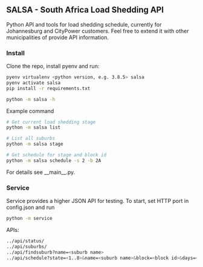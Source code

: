 ## SALSA - South Africa Load Shedding API

Python API and tools for load shedding schedule, currently for Johannesburg and CityPower customers.
Feel free to extend it with other municipalities of provide API information.

### Install

Clone the repo, install pyenv and run:
```bash
pyenv virtualenv <python version, e.g. 3.8.5> salsa
pyenv activate salsa
pip install -r requirements.txt

python -m salsa -h
```

Example command
```bash
# Get current load shedding stage
python -m salsa list

# List all suburbs
python -m salsa stage

# Get schedule for stage and block id
python -m salsa schedule -s 2 -b 2A
```

For details see \_\_main\_\_.py.

### Service
Service provides a higher JSON API for testing.
To start, set HTTP port in config.json and run
```bash
python -m service
```

APIs:
```bash
../api/status/
../api/suburbs/
../api/findsuburb?name=<suburb name>
../api/schedule?state=<1..8>&name=<suburb name>&block=<block id>&days=<results for today+days>
```
